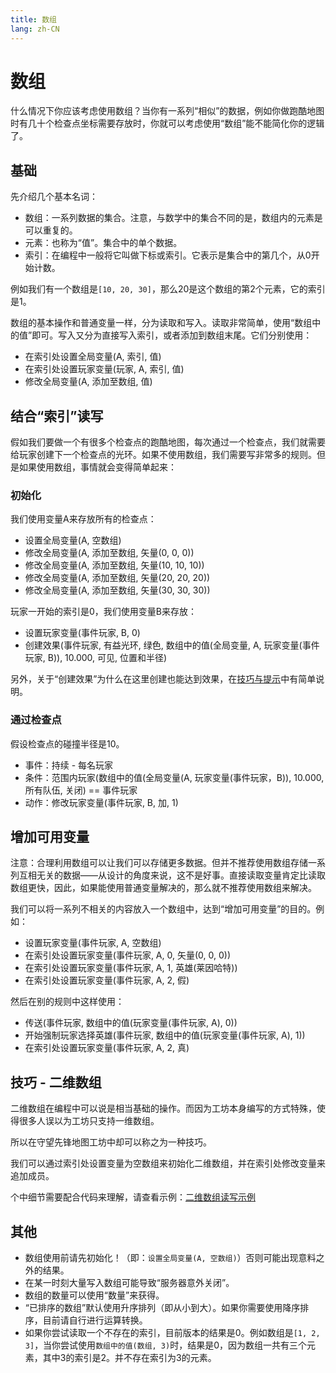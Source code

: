 ```yaml
---
title: 数组
lang: zh-CN
---
```


# 数组

什么情况下你应该考虑使用数组？当你有一系列“相似”的数据，例如你做跑酷地图时有几十个检查点坐标需要存放时，你就可以考虑使用“数组”能不能简化你的逻辑了。

## 基础

先介绍几个基本名词：
* 数组：一系列数据的集合。注意，与数学中的集合不同的是，数组内的元素是可以重复的。
* 元素：也称为“值”。集合中的单个数据。
* 索引：在编程中一般将它叫做下标或索引。它表示是集合中的第几个，从0开始计数。

例如我们有一个数组是`[10, 20, 30]`，那么20是这个数组的第2个元素，它的索引是1。

数组的基本操作和普通变量一样，分为读取和写入。读取非常简单，使用“数组中的值”即可。写入又分为直接写入索引，或者添加到数组末尾。它们分别使用：

* 在索引处设置全局变量(A, 索引, 值)
* 在索引处设置玩家变量(玩家, A, 索引, 值)
* 修改全局变量(A, 添加至数组, 值)

## 结合“索引”读写

假如我们要做一个有很多个检查点的跑酷地图，每次通过一个检查点，我们就需要给玩家创建下一个检查点的光环。如果不使用数组，我们需要写非常多的规则。但是如果使用数组，事情就会变得简单起来：

### 初始化

我们使用变量A来存放所有的检查点：

* 设置全局变量(A, 空数组)
* 修改全局变量(A, 添加至数组, 矢量(0, 0, 0))
* 修改全局变量(A, 添加至数组, 矢量(10, 10, 10))
* 修改全局变量(A, 添加至数组, 矢量(20, 20, 20))
* 修改全局变量(A, 添加至数组, 矢量(30, 30, 30))

玩家一开始的索引是0，我们使用变量B来存放：
* 设置玩家变量(事件玩家, B, 0)
* 创建效果(事件玩家, 有益光环, 绿色, 数组中的值(全局变量, A, 玩家变量(事件玩家, B)), 10.000, 可见, 位置和半径)

另外，关于“创建效果”为什么在这里创建也能达到效果，在[技巧与提示](tips.md)中有简单说明。

### 通过检查点

假设检查点的碰撞半径是10。

* 事件：持续 - 每名玩家
* 条件：范围内玩家(数组中的值(全局变量(A, 玩家变量(事件玩家，B)), 10.000, 所有队伍, 关闭) == 事件玩家
* 动作：修改玩家变量(事件玩家, B, 加, 1)

## 增加可用变量

注意：合理利用数组可以让我们可以存储更多数据。但并不推荐使用数组存储一系列互相无关的数据——从设计的角度来说，这不是好事。直接读取变量肯定比读取数组更快，因此，如果能使用普通变量解决的，那么就不推荐使用数组来解决。

我们可以将一系列不相关的内容放入一个数组中，达到“增加可用变量”的目的。例如：

* 设置玩家变量(事件玩家, A, 空数组)
* 在索引处设置玩家变量(事件玩家, A, 0, 矢量(0, 0, 0))
* 在索引处设置玩家变量(事件玩家, A, 1, 英雄(莱因哈特))
* 在索引处设置玩家变量(事件玩家, A, 2, 假)

然后在别的规则中这样使用：
* 传送(事件玩家, 数组中的值(玩家变量(事件玩家, A), 0))
* 开始强制玩家选择英雄(事件玩家, 数组中的值(玩家变量(事件玩家, A), 1))
* 在索引处设置玩家变量(事件玩家, A, 2, 真)

## 技巧 - 二维数组

二维数组在编程中可以说是相当基础的操作。而因为工坊本身编写的方式特殊，使得很多人误以为工坊只支持一维数组。

所以在守望先锋地图工坊中却可以称之为一种技巧。

我们可以通过索引处设置变量为空数组来初始化二维数组，并在索引处修改变量来追加成员。

个中细节需要配合代码来理解，请查看示例：[二维数组读写示例](https://owmod.net/225)

## 其他

* 数组使用前请先初始化！（即：`设置全局变量(A, 空数组)`）否则可能出现意料之外的结果。
* 在某一时刻大量写入数组可能导致“服务器意外关闭”。
* 数组的数量可以使用“数量”来获得。
* “已排序的数组”默认使用升序排列（即从小到大）。如果你需要使用降序排序，目前请自行进行运算转换。
* 如果你尝试读取一个不存在的索引，目前版本的结果是0。例如数组是`[1, 2, 3]`，当你尝试使用`数组中的值(数组, 3)`时，结果是0，因为数组一共有三个元素，其中3的索引是2。并不存在索引为3的元素。
